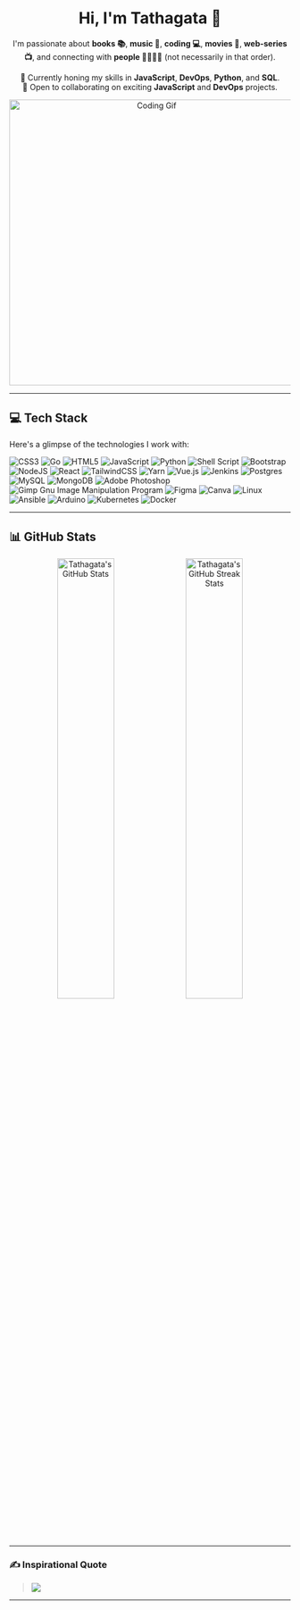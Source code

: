 <h1 align="center">Hi, I'm Tathagata 👋</h1>

<p align="center">
    I'm passionate about <strong>books 📚</strong>, <strong>music 🎵</strong>, <strong>coding 💻</strong>, <strong>movies 🎥</strong>, <strong>web-series 📺</strong>, and connecting with <strong>people 👨‍👩‍👧‍👦</strong> (not necessarily in that order).
</p>

<p align="center">
    🌱 Currently honing my skills in <strong>JavaScript</strong>, <strong>DevOps</strong>, <strong>Python</strong>, and <strong>SQL</strong>. <br>
    💞️ Open to collaborating on exciting <strong>JavaScript</strong> and <strong>DevOps</strong> projects.
</p>

<p align="center">
    <img src="https://media.giphy.com/media/v1.Y2lkPTc5MGI3NjExYjcyMDY3OThkM2U2ZjkwMzJlZWY4ZGQzMjNhNGY5ZTljNzkwZmYwMSZlcD12MV9pbnRlcm5hbF9naWZzX2dpZklkJmN0PWc/fTI9mBoWLef8k/giphy.gif" width="512px" alt="Coding Gif"/>
</p>

---

## 💻 Tech Stack
Here's a glimpse of the technologies I work with:

![CSS3](https://img.shields.io/badge/css3-%231572B6.svg?style=plastic&logo=css3&logoColor=white)
![Go](https://img.shields.io/badge/go-%2300ADD8.svg?style=plastic&logo=go&logoColor=white)
![HTML5](https://img.shields.io/badge/html5-%23E34F26.svg?style=plastic&logo=html5&logoColor=white)
![JavaScript](https://img.shields.io/badge/javascript-%23323330.svg?style=plastic&logo=javascript&logoColor=%23F7DF1E)
![Python](https://img.shields.io/badge/python-3670A0?style=plastic&logo=python&logoColor=ffdd54)
![Shell Script](https://img.shields.io/badge/shell_script-%23121011.svg?style=plastic&logo=gnu-bash&logoColor=white)
![Bootstrap](https://img.shields.io/badge/bootstrap-%23563D7C.svg?style=plastic&logo=bootstrap&logoColor=white)
![NodeJS](https://img.shields.io/badge/node.js-6DA55F?style=plastic&logo=node.js&logoColor=white)
![React](https://img.shields.io/badge/react-%2320232a.svg?style=plastic&logo=react&logoColor=%2361DAFB)
![TailwindCSS](https://img.shields.io/badge/tailwindcss-%2338B2AC.svg?style=plastic&logo=tailwind-css&logoColor=white)
![Yarn](https://img.shields.io/badge/yarn-%232C8EBB.svg?style=plastic&logo=yarn&logoColor=white)
![Vue.js](https://img.shields.io/badge/vuejs-%2335495e.svg?style=plastic&logo=vuedotjs&logoColor=%234FC08D)
![Jenkins](https://img.shields.io/badge/jenkins-%232C5263.svg?style=plastic&logo=jenkins&logoColor=white)
![Postgres](https://img.shields.io/badge/postgres-%23316192.svg?style=plastic&logo=postgresql&logoColor=white)
![MySQL](https://img.shields.io/badge/mysql-%2300f.svg?style=plastic&logo=mysql&logoColor=white)
![MongoDB](https://img.shields.io/badge/MongoDB-%234ea94b.svg?style=plastic&logo=mongodb&logoColor=white)
![Adobe Photoshop](https://img.shields.io/badge/adobephotoshop-%2331A8FF.svg?style=plastic&logo=adobephotoshop&logoColor=white)
![Gimp Gnu Image Manipulation Program](https://img.shields.io/badge/Gimp-657D8B?style=plastic&logo=gimp&logoColor=FFFFFF)
![Figma](https://img.shields.io/badge/figma-%23F24E1E.svg?style=plastic&logo=figma&logoColor=white)
![Canva](https://img.shields.io/badge/Canva-%2300C4CC.svg?style=plastic&logo=Canva&logoColor=white)
![Linux](https://img.shields.io/badge/Linux-FCC624?style=plastic&logo=linux&logoColor=black)
![Ansible](https://img.shields.io/badge/ansible-%231A1918.svg?style=plastic&logo=ansible&logoColor=white)
![Arduino](https://img.shields.io/badge/-Arduino-00979D?style=plastic&logo=Arduino&logoColor=white)
![Kubernetes](https://img.shields.io/badge/kubernetes-%23326ce5.svg?style=plastic&logo=kubernetes&logoColor=white)
![Docker](https://img.shields.io/badge/docker-%230db7ed.svg?style=plastic&logo=docker&logoColor=white)

---

## 📊 GitHub Stats
<div align="center">
    <img width="45%" src="https://github-readme-stats.vercel.app/api?username=roy9495&theme=vision-friendly-dark&hide_border=false&include_all_commits=true&count_private=true"   alt="Tathagata's GitHub Stats" />
    <img width="45%" src="https://github-readme-streak-stats.herokuapp.com/?user=roy9495&theme=vision-friendly-dark&hide_border=false"  alt="Tathagata's GitHub Streak Stats" />
</div>

---

### ✍️ Inspirational Quote
> ![](https://quotes-github-readme.vercel.app/api?type=horizontal&theme=merko)


---


<!-- Proudly created with GPRM ( https://gprm.itsvg.in ) -->

<!---
roy9495/roy9495 is a ✨ special ✨ repository because its `README.md` (this file) appears on your GitHub profile.
You can click the Preview link to take a look at your changes.
--->
